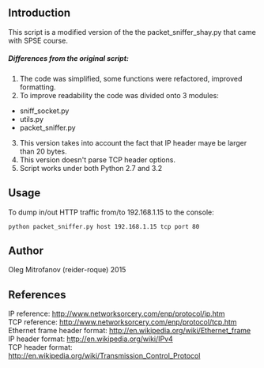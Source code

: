 Introduction
------------

This script is a modified version of the the packet_sniffer_shay.py
that came with SPSE course.
  
  
##### Differences from the original script:  
1. The code was simplified, some functions were refactored, improved
formatting.  
2. To improve readability the code was divided onto 3 modules:
  * sniff_socket.py
  * utils.py
  * packet_sniffer.py
3. This version takes into account the fact that IP header maye be
larger than 20 bytes.
4. This version doesn't parse TCP header options.
5. Script works under both Python 2.7 and 3.2

Usage
-----
To dump in/out HTTP traffic from/to 192.168.1.15 to the console:

```
python packet_sniffer.py host 192.168.1.15 tcp port 80
```

Author
------
Oleg Mitrofanov (reider-roque) 2015

References
----------
IP reference: http://www.networksorcery.com/enp/protocol/ip.htm  
TCP reference: http://www.networksorcery.com/enp/protocol/tcp.htm  
Ethernet frame header format: http://en.wikipedia.org/wiki/Ethernet_frame  
IP header format: http://en.wikipedia.org/wiki/IPv4  
TCP header format: http://en.wikipedia.org/wiki/Transmission_Control_Protocol  
